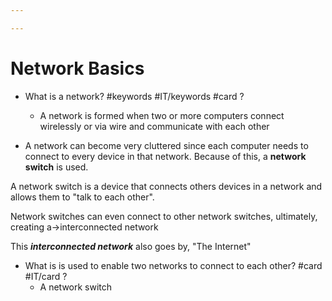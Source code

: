```yaml
---

---
```


# Network Basics

-   What is a network? #keywords #IT/keywords #card 
?
    -   A network is formed when two or more computers connect wirelessly or via wire and communicate with each other


- A network can become very cluttered since each computer needs to connect to every device in that network. Because of this, a **network switch** is used.


A network switch is a device that connects others devices in a network and allows them to "talk to each other".


Network switches can even connect to other network switches, ultimately, creating a→interconnected network

This _**interconnected network**_ also goes by, "The Internet"

-   What is is used to enable two networks to connect to each other? #card #IT/card
?
    -   A network switch